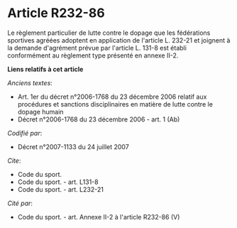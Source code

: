 # Article R232-86

Le règlement particulier de lutte contre le dopage que les fédérations sportives agréées adoptent en application de l'article
L. 232-21 et joignent à la demande d'agrément prévue par l'article L. 131-8 est établi conformément au règlement type
présenté en annexe II-2.

**Liens relatifs à cet article**

_Anciens textes_:

  - Art. 1er du décret n°2006-1768 du 23 décembre 2006 relatif aux procédures et sanctions disciplinaires en matière de lutte contre le dopage humain
  - Décret n°2006-1768 du 23 décembre 2006 - art. 1 (Ab)

_Codifié par_:

  - Décret n°2007-1133 du 24 juillet 2007

_Cite_:

  - Code du sport.
  - Code du sport. - art. L131-8
  - Code du sport. - art. L232-21

_Cité par_:

  - Code du sport. - art. Annexe II-2 à l'article R232-86 (V)
